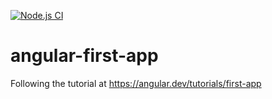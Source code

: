 [![Node.js CI](https://github.com/intrepion/angular-first-app/actions/workflows/node.js.yml/badge.svg?branch=main)](https://github.com/intrepion/angular-first-app/actions/workflows/node.js.yml)

# angular-first-app
Following the tutorial at https://angular.dev/tutorials/first-app

